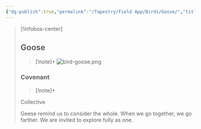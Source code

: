 ```yaml
---
{"dg-publish":true,"permalink":"/Tapestry/Field App/Birds/Goose/","title":"Goose","tags":["covenants/animals/birds"],"dgHomeLink":true,"dgEnableSearch":true}
---
```


> [!infobox-center] 
> ## Goose
> > [!note]+
> ![bird-goose.png](/img/user/File%20Vault/Field%20App/birds/bird-goose.png)
> ### Covenant
>> [!note]+ 
>  <p class="note first">Collective</p>
>  
><p class="note second">Geese remind us to consider the whole. When we go together, we go farther. We are invited to explore fully as one.</p>
